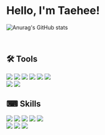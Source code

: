 <!-- ![header](https://capsule-render.vercel.app/api?type=waving&color=a869f5&height=220&section=header&text=😼%20Taehee%20Kim&fontSize=40&fontColor=ffffff&animation=twinkling) -->

<h1 align="left">Hello, I'm Taehee!</h1>


![Anurag's GitHub stats](https://github-readme-stats.vercel.app/api?username=greenT-Hee&theme=buefy&show_icons=true&hide=stars,issues)

<br>

 <h2>🛠 Tools </h2>
<div>
<img src="https://img.shields.io/badge/GitHub-181717?style=flat&logo=GitHub&logoColor=white/> <img src="https://img.shields.io/badge/Git-F05032?style=flat&logo=Git&logoColor=white"/> <img src="https://img.shields.io/badge/Visual Studio Code-007ACC?style=flat&logo=Visual Studio Code&logoColor=white"/>
<img src="https://img.shields.io/badge/Node.js-339933?style=flat&logo=Node.js&logoColor=white"/> 

<img src="https://img.shields.io/badge/Jira-0052CC?style=flat&logo=Jira&logoColor=white"/> 
<img src="https://img.shields.io/badge/Slack-4A154B?style=flat&logo=Slack&logoColor=white"/> 
<img src="https://img.shields.io/badge/Notion-000000?style=flat&logo=Notion&logoColor=white"/> 
<br>
<img src="https://img.shields.io/badge/Adobe Photoshop-31A8FF?style=flat&logo=Adobe Photoshop&logoColor=white"/>
<img src="https://img.shields.io/badge/Adobe Illustrator-FF9A00?style=flat&logo=Adobe Illustrator&logoColor=white"/>
 
</div>


 <h2>⌨ Skills </h2>
 <div>
<img src="https://img.shields.io/badge/html5-E34F26?style=flat&logo=Html5&logoColor=white"/>
<img src="https://img.shields.io/badge/CSS3-1572B6?style=flat&logo=CSS3&logoColor=white"/>
<img src="https://img.shields.io/badge/JavaScript-F7DF1E?style=flat&logo=JavaScript&logoColor=white"/>
<img src="https://img.shields.io/badge/React-61DAFB?style=flat&logo=React&logoColor=white"/>
<img src="https://img.shields.io/badge/Redux-764ABC?style=flat&logo=Redux&logoColor=white"/>
<br>
<img src="https://img.shields.io/badge/Sass-CC6699?style=flat&logo=Sass&logoColor=white"/>
<img src="https://img.shields.io/badge/Bootstrap-7952B3?style=flat&logo=Bootstrap&logoColor=white"/>
<img src="https://img.shields.io/badge/Tailwind-06B6D4?style=flat&logo=Tailwind CSS&logoColor=white"/>
</div>
                                                                                                   


<!--
**greenT-Hee/greenT-Hee** is a ✨ _special_ ✨ repository because its `README.md` (this file) appears on your GitHub profile.

Here are some ideas to get you started:

- 🔭 I’m currently working on ...
- 🌱 I’m currently learning ...
- 👯 I’m looking to collaborate on ...
- 🤔 I’m looking for help with ...
- 💬 Ask me about ...
- 📫 How to reach me: ...
- 😄 Pronouns: ...
- ⚡ Fun fact: ...
-->
